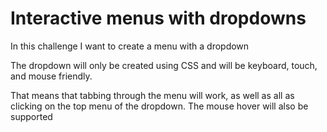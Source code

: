 # Interactive menus with dropdowns

In this challenge I want to create a menu with a dropdown

The dropdown will only be created using CSS and will be keyboard, touch, and mouse friendly.

That means that tabbing through the menu will work, as well as all as clicking on the top menu of the dropdown. The mouse hover will also be supported